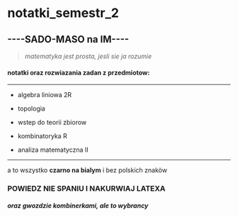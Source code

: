 # notatki_semestr_2

----**SADO-MASO na IM**----
----
> *matematyka jest prosta, jesli sie ja rozumie*

#### notatki oraz rozwiazania zadan z przedmiotow:
----



 - algebra liniowa 2R
  
 - topologia
  
 - wstep do teorii zbiorow
  
 - kombinatoryka R
  
 - analiza matematyczna II
  
  ----
  
 a to wszystko **czarno na bialym** i bez polskich znaköw
 
 ### POWIEDZ **NIE** SPANIU I NAKURWIAJ LATEXA
 
 ##### *oraz gwozdzie kombinerkami, ale to wybrancy*
